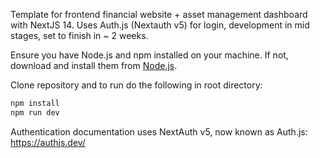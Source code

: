 Template for frontend financial website + asset management dashboard with NextJS 14. Uses Auth.js (Nextauth v5) for login, development in mid stages, set to finish in ~ 2 weeks.

Ensure you have Node.js and npm installed on your machine. If not, download and install them from [Node.js](https://nodejs.org/).


Clone repository and to run do the following in root directory:
```bash
npm install
npm run dev
```

Authentication documentation uses NextAuth v5, now known as Auth.js: https://authjs.dev/
